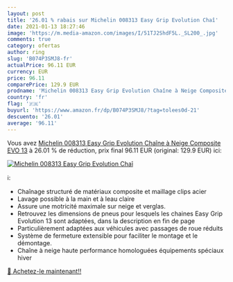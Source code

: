 ```yaml
---
layout: post
title: '26.01 % rabais sur Michelin 008313 Easy Grip Evolution Chaî'
date: 2021-01-13 18:27:46
image: 'https://m.media-amazon.com/images/I/51TJ2ShdF5L._SL200_.jpg'
comments: true
category: ofertas
author: ring
slug: 'B074P3SMJ8-fr'
actualPrice: 96.11 EUR
currency: EUR
price: 96.11
comparePrice: 129.9 EUR
prodname: 'Michelin 008313 Easy Grip Evolution Chaîne à Neige Composite  EVO 13'
country: 'fr'
flag: '🇫🇷'
buyurl: 'https://www.amazon.fr/dp/B074P3SMJ8/?tag=tolees0d-21'
descuento: '26.01'
average: '96.11'
---
```


Vous avez [Michelin 008313 Easy Grip Evolution Chaîne à Neige Composite  EVO 13](https://www.amazon.fr/dp/B074P3SMJ8/?tag=tolees0d-21)  à  26.01 % de réduction, prix final  96.11 EUR (original: 129.9 EUR) ici:

[![Michelin 008313 Easy Grip Evolution Chaî](https://m.media-amazon.com/images/I/51TJ2ShdF5L._SL200_.jpg)](https://www.amazon.fr/dp/B074P3SMJ8/?tag=tolees0d-21)

ℹ️:

- Chaînage structuré de matériaux composite et maillage clips acier
- Lavage possible à la main et à leau claire
- Assure une motricité maximale sur neige et verglas.
- Retrouvez les dimensions de pneus pour lesquels les chaines Easy Grip Evolution 13 sont adaptées, dans la description en fin de page
- Particulièrement adaptées aux véhicules avec passages de roue réduits
- Système de fermeture extensible pour faciliter le montage et le démontage.
- Chaîne à neige haute performance homologuées équipements spéciaux hiver

[🛒 Achetez-le maintenant!!](https://www.amazon.fr/dp/B074P3SMJ8/?tag=tolees0d-21)
